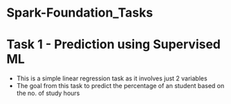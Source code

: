 # Spark-Foundation_Tasks
# Task 1 - Prediction using Supervised ML
- This is a simple linear regression task as it involves just 2 variables
- The goal from this task to predict the percentage of an student based on the no. of study hours
